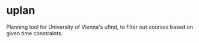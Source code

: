 # uplan
Planning tool for University of Vienna's ufind, to filter out courses based on given time constraints.
